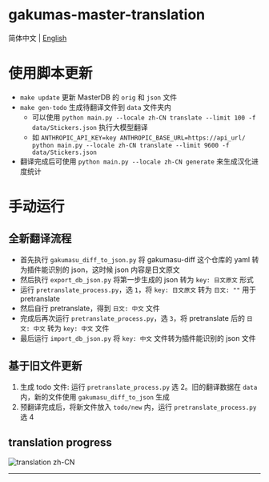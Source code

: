 # gakumas-master-translation


简体中文 | [English](README_EN.md)



# 使用脚本更新

 - `make update` 更新 MasterDB 的 `orig` 和 `json` 文件
 - `make gen-todo` 生成待翻译文件到 `data` 文件夹内
   - 可以使用 `python main.py --locale zh-CN translate --limit 100 -f data/Stickers.json` 执行大模型翻译
   - 如 `ANTHROPIC_API_KEY=key ANTHROPIC_BASE_URL=https://api_url/ python main.py --locale zh-CN translate --limit 9600 -f data/Stickers.json`
 - 翻译完成后可使用 `python main.py --locale zh-CN generate` 来生成汉化进度统计



# 手动运行

## 全新翻译流程

 - 首先执行 `gakumasu_diff_to_json.py` 将 gakumasu-diff 这个仓库的 yaml 转为插件能识别的 json，这时候 json 内容是日文原文
 - 然后执行 `export_db_json.py` 将第一步生成的 json 转为 `key: 日文原文` 形式
 - 运行 `pretranslate_process.py`，选 `1`，将 `key: 日文原文` 转为 `日文: ""` 用于 pretranslate
 - 然后自行 pretranslate，得到 `日文: 中文` 文件
 - 完成后再次运行 `pretranslate_process.py`，选 `3`，将 pretranslate 后的 `日文: 中文` 转为 `key: 中文` 文件
 - 最后运行 `import_db_json.py` 将 `key: 中文` 文件转为插件能识别的 json 文件

## 基于旧文件更新

1. 生成 todo 文件: 运行 `pretranslate_process.py` 选 2。旧的翻译数据在 `data` 内，新的文件使用 `gakumasu_diff_to_json` 生成
2. 预翻译完成后，将新文件放入 `todo/new` 内，运行 `pretranslate_process.py` 选 4

## translation progress

![translation zh-CN](https://img.shields.io/badge/translation_zh--CN-28909%2F29413-blue)

---
